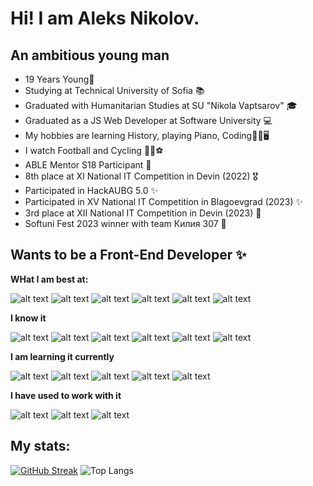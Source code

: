 # Hi! I am Aleks Nikolov.

## An ambitious young man

* 19 Years Young👦
* Studying at Technical University of Sofia 📚
* Graduated with Humanitarian Studies at SU "Nikola Vaptsarov" 🎓
* Graduated as a JS Web Developer at Software University 💻
* My hobbies are learning History, playing Piano, Coding🗿🎹🖥
* I watch Football and Cycling 🚴‍♀️⚽
* ABLE Mentor S18 Participant 🐔
* 8th place at XI National IT Competition in Devin (2022) 🎖
* Participated in HackAUBG 5.0 ✨
* Participated in XV National IT Competition in Blagoevgrad (2023) ✨
* 3rd place at XII National IT Competition in Devin (2023) 🥉
* Softuni Fest 2023 winner with team Килия 307 🥇

## Wants to be a Front-End Developer ✨

**WHat I am best at:**

![alt text](https://img.icons8.com/color/60/000000/javascript--v1.png)
![alt text](https://img.icons8.com/color/60/000000/typescript.png)
![alt text](https://img.icons8.com/color/60/000000/html-5--v1.png)
![alt text](https://img.icons8.com/color/60/000000/css3.png)
![alt text](https://img.icons8.com/color/60/000000/angularjs.png)
![alt text](https://img.icons8.com/color/60/000000/visual-studio-code-2019.png)

**I know it**


![alt text](https://img.icons8.com/color/60/000000/tailwindcss.png)
![alt text](https://img.icons8.com/color/60/sass.png)
![alt text](https://img.icons8.com/officel/60/000000/react.png)
![alt text](https://img.icons8.com/fluency/60/000000/node-js.png)
![alt text](https://img.icons8.com/color/60/000000/firebase.png)
![alt text](https://img.icons8.com/color/60/null/git.png)

**I am learning it currently**

![alt text](https://img.icons8.com/color/60/000000/javascript--v1.png)
![alt text](https://img.icons8.com/color/60/000000/typescript.png)
![alt text](https://img.icons8.com/officel/60/000000/react.png)
![alt text](https://img.icons8.com/color/60/null/git.png)
![alt text](https://img.icons8.com/color/60/python.png)

**I have used to work with it**

![alt text](https://img.icons8.com/nolan/60/express-js.png)
![alt text](https://img.icons8.com/color/60/000000/mongodb.png)
![alt text](https://img.icons8.com/color/60/000000/mysql-logo.png)


## My stats:

[![GitHub Streak](https://streak-stats.demolab.com/?user=AlexNikolov2&theme=dark)](https://git.io/streak-stats)
![Top Langs](https://github-readme-stats.vercel.app/api/top-langs/?username=ALexNikolov2&layout=compact&countprivate=true)
